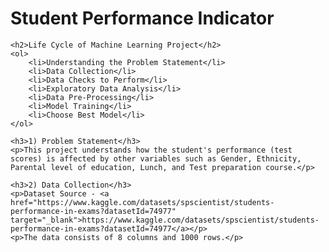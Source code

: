 <!DOCTYPE html>
<html lang="en">
<head>
    <meta charset="UTF-8">
    <meta name="viewport" content="width=device-width, initial-scale=1.0">
    <title>Student Performance Indicator</title>
</head>
<body>
    <h1>Student Performance Indicator</h1>

    <h2>Life Cycle of Machine Learning Project</h2>
    <ol>
        <li>Understanding the Problem Statement</li>
        <li>Data Collection</li>
        <li>Data Checks to Perform</li>
        <li>Exploratory Data Analysis</li>
        <li>Data Pre-Processing</li>
        <li>Model Training</li>
        <li>Choose Best Model</li>
    </ol>

    <h3>1) Problem Statement</h3>
    <p>This project understands how the student's performance (test scores) is affected by other variables such as Gender, Ethnicity, Parental level of education, Lunch, and Test preparation course.</p>

    <h3>2) Data Collection</h3>
    <p>Dataset Source - <a href="https://www.kaggle.com/datasets/spscientist/students-performance-in-exams?datasetId=74977" target="_blank">https://www.kaggle.com/datasets/spscientist/students-performance-in-exams?datasetId=74977</a></p>
    <p>The data consists of 8 columns and 1000 rows.</p>
</body>
</html>
